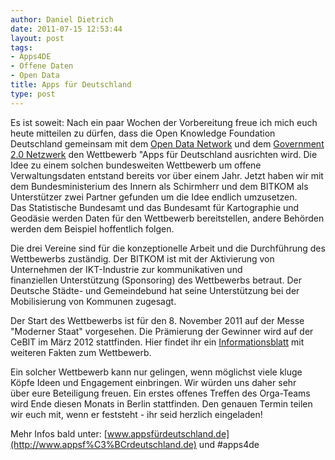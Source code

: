 ```yaml
---
author: Daniel Dietrich
date: 2011-07-15 12:53:44
layout: post
tags:
- Apps4DE
- Offene Daten
- Open Data
title: Apps für Deutschland
type: post
---
```


Es ist soweit: Nach ein paar Wochen der Vorbereitung freue ich mich euch heute mitteilen zu dürfen, dass die Open Knowledge Foundation Deutschland gemeinsam mit dem [Open Data Network](http://opendata-network.org) und dem [Government 2.0 Netzwerk](http://gov20.de) den Wettbewerb "Apps für Deutschland ausrichten wird. Die Idee zu einem solchen bundesweiten Wettbewerb um offene Verwaltungsdaten entstand bereits vor über einem Jahr. Jetzt haben wir mit dem Bundesministerium des Innern als Schirmherr und dem BITKOM als Unterstützer zwei Partner gefunden um die Idee endlich umzusetzen. Das Statistische Bundesamt und das Bundesamt für Kartographie und Geodäsie werden Daten für den Wettbewerb bereitstellen, andere Behörden werden dem Beispiel hoffentlich folgen.

Die drei Vereine sind für die konzeptionelle Arbeit und die Durchführung des Wettbewerbs zuständig. Der BITKOM ist mit der Aktivierung von Unternehmen der IKT-Industrie zur kommunikativen und finanziellen Unterstützung (Sponsoring) des Wettbewerbs betraut. Der Deutsche Städte- und Gemeindebund hat seine Unterstützung bei der Mobilisierung von Kommunen zugesagt.

Der Start des Wettbewerbs ist für den 8. November 2011 auf der Messe "Moderner Staat" vorgesehen. Die Prämierung der Gewinner wird auf der CeBIT im März 2012 stattfinden. Hier findet ihr ein [Informationsblatt](/files/blog/2011/07/Infoblatt-Open-Data-Apps-Wettbewerb.pdf) mit weiteren Fakten zum Wettbewerb.

Ein solcher Wettbewerb kann nur gelingen, wenn möglichst viele kluge Köpfe Ideen und Engagement einbringen. Wir würden uns daher sehr über eure Beteiligung freuen. Ein erstes offenes Treffen des Orga-Teams wird Ende diesen Monats in Berlin stattfinden. Den genauen Termin teilen wir euch mit, wenn er feststeht - ihr seid herzlich eingeladen!

Mehr Infos bald unter: [www.appsfürdeutschland.de](http://www.appsf%C3%BCrdeutschland.de) und #apps4de